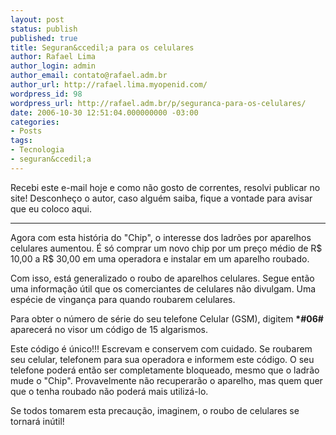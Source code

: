 ```yaml
---
layout: post
status: publish
published: true
title: Seguran&ccedil;a para os celulares
author: Rafael Lima
author_login: admin
author_email: contato@rafael.adm.br
author_url: http://rafael.lima.myopenid.com/
wordpress_id: 98
wordpress_url: http://rafael.adm.br/p/seguranca-para-os-celulares/
date: 2006-10-30 12:51:04.000000000 -03:00
categories:
- Posts
tags:
- Tecnologia
- seguran&ccedil;a
---
```

Recebi este e-mail hoje e como n&atilde;o gosto de correntes, resolvi publicar no site! Desconhe&ccedil;o o autor, caso algu&eacute;m saiba, fique a vontade para avisar que eu coloco aqui.

***

Agora com esta hist&oacute;ria do "Chip", o interesse dos ladr&otilde;es por aparelhos celulares aumentou. &Eacute; s&oacute; comprar um novo chip por um pre&ccedil;o m&eacute;dio de R$ 10,00 a R$ 30,00 em uma operadora e instalar em um aparelho roubado.

Com isso, est&aacute; generalizado o roubo de aparelhos celulares. Segue ent&atilde;o uma informa&ccedil;&atilde;o &uacute;til que os comerciantes de celulares n&atilde;o divulgam. Uma esp&eacute;cie de vingan&ccedil;a para quando roubarem celulares.

Para obter o n&uacute;mero de s&eacute;rie do seu telefone Celular (GSM), digitem <strong>*#06#</strong> aparecer&aacute; no visor um c&oacute;digo de 15 algarismos.

Este c&oacute;digo &eacute; &uacute;nico!!! Escrevam e conservem com cuidado. Se roubarem seu celular, telefonem para sua operadora e informem este c&oacute;digo. O seu telefone poder&aacute; ent&atilde;o ser completamente bloqueado, mesmo que o ladr&atilde;o mude o "Chip". Provavelmente n&atilde;o recuperar&atilde;o o aparelho, mas quem quer que o tenha roubado n&atilde;o poder&aacute; mais utiliz&aacute;-lo.

Se todos tomarem esta precau&ccedil;&atilde;o, imaginem, o roubo de celulares se tornar&aacute; in&uacute;til!
